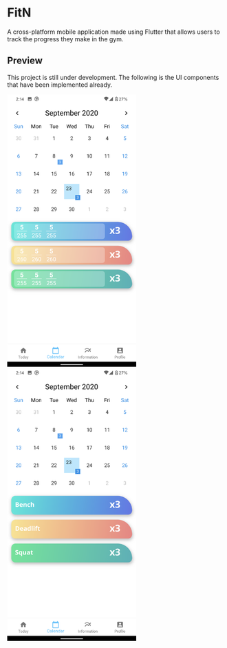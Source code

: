 # FitN

A cross-platform mobile application made using Flutter that allows users to track the progress they make in the gym.

## Preview

This project is still under development. The following is the UI components that have been implemented already.

<img src="images/Previews/calendar 1.png" width=300>
<img src="images/Previews/calendar 2.png" width=300>